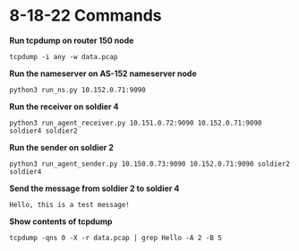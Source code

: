 # 8-18-22 Commands

**Run tcpdump on router 150 node**
```
tcpdump -i any -w data.pcap  
```
**Run the nameserver on AS-152 nameserver node**
```
python3 run_ns.py 10.152.0.71:9090
```
**Run the receiver on soldier 4**
```
python3 run_agent_receiver.py 10.151.0.72:9090 10.152.0.71:9090 soldier4 soldier2
```
**Run the sender on soldier 2**
```
python3 run_agent_sender.py 10.150.0.73:9090 10.152.0.71:9090 soldier2 soldier4
```
**Send the message from soldier 2 to soldier 4**
```
Hello, this is a test message!
```
**Show contents of tcpdump**
```
tcpdump -qns 0 -X -r data.pcap | grep Hello -A 2 -B 5
```
